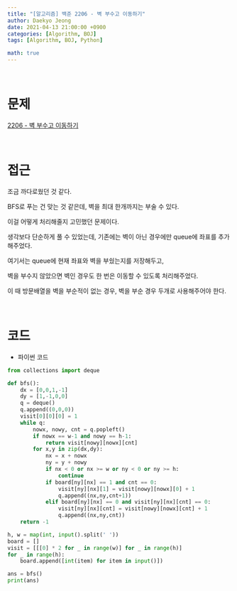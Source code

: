 ```yaml
---
title: "[알고리즘] 백준 2206 - 벽 부수고 이동하기"
author: Daekyo Jeong
date: 2021-04-13 21:00:00 +0900
categories: [Algorithm, BOJ]
tags: [Algorithm, BOJ, Python]

math: true
---
```



<br/>

# **문제**

[2206 - 벽 부수고 이동하기](https://www.acmicpc.net/problem/2206)

<br/>

# **접근**

조금 까다로웠던 것 같다.  

BFS로 푸는 건 맞는 것 같은데, 벽을 최대 한개까지는 부술 수 있다.  

이걸 어떻게 처리해줄지 고민했던 문제이다.  

생각보다 단순하게 풀 수 있었는데, 기존에는 벽이 아닌 경우에만 queue에 좌표를 추가해주었다.  

여기서는 queue에 현재 좌표와 벽을 부쉈는지를 저장해두고,  

벽을 부수지 않았으면 벽인 경우도 한 번은 이동할 수 있도록 처리해주었다.  

이 때 방문배열을 벽을 부순적이 없는 경우, 벽을 부순 경우 두개로 사용해주어야 한다.  



<br/>

# **코드**

- 파이썬 코드   

```py
from collections import deque

def bfs():
    dx = [0,0,1,-1]
    dy = [1,-1,0,0]
    q = deque()
    q.append((0,0,0))
    visit[0][0][0] = 1
    while q:
        nowx, nowy, cnt = q.popleft()
        if nowx == w-1 and nowy == h-1:
            return visit[nowy][nowx][cnt]
        for x,y in zip(dx,dy):
            nx = x + nowx
            ny = y + nowy
            if nx < 0 or nx >= w or ny < 0 or ny >= h:
                continue
            if board[ny][nx] == 1 and cnt == 0:
                visit[ny][nx][1] = visit[nowy][nowx][0] + 1
                q.append((nx,ny,cnt+1))
            elif board[ny][nx] == 0 and visit[ny][nx][cnt] == 0:
                visit[ny][nx][cnt] = visit[nowy][nowx][cnt] + 1
                q.append((nx,ny,cnt))
    return -1

h, w = map(int, input().split(' '))
board = []
visit = [[[0] * 2 for _ in range(w)] for _ in range(h)]
for _ in range(h):
    board.append([int(item) for item in input()])

ans = bfs()
print(ans)

```

<br/>
